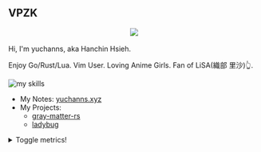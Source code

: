 ## VPZK

<p align="center">
  <img src="https://yuchanns.xyz/assets/LiSA.png" width=550 />
</p>

Hi, I'm yuchanns, aka Hanchin Hsieh.

Enjoy Go/Rust/Lua. Vim User. Loving Anime Girls. Fan of LiSA(織部 里沙)👆.

![my skills](https://skillicons.dev/icons?i=linux,go,rust,lua,vim,kubernetes,docker,nodejs,react,vue,php)

* My Notes: [yuchanns.xyz](https://yuchanns.xyz)
* My Projects:
  * [gray-matter-rs](https://github.com/the-alchemists-of-arland/gray-matter-rs)
  * [ladybug](https://github.com/ladybugos/ladybug)

<details>
  <summary>Toggle metrics!</summary>
  <p align="center">
   <a href="https://skillicons.dev">
     <img src="https://raw.githubusercontent.com/yuchanns/metrics/main/github-metrics.svg" />
   </a>
  </p>
</details>
